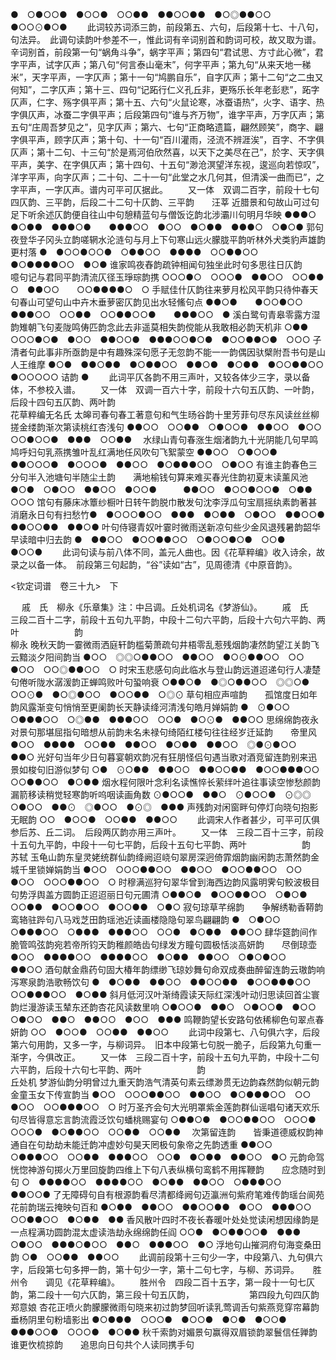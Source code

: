 <!-- { "loadSidebar": true } -->
●　○●○○●　●○○●　○○●●　●●○○●●　●○◎●●○○　●○○⊙●○●
   　　此词较苏词添三韵，前段第五、六句，后段第十七、十八句，句法异。　此调句读韵叶参差不一，惟此词有辛词别首和韵词可校，故又取为谱。　辛词别首，前段第一句“蜗角斗争”，蜗字平声；第四句“君试思、方寸此心微”，君字平声，试字仄声；第八句“何言泰山毫末”，何字平声；第九句“从来天地一稊米”，天字平声，一字仄声；第十一句“鸠鹏自乐”，自字仄声；第十二句“之二虫又何知”，二字仄声；第十三、四句“记跖行仁义孔丘非，更殇乐长年老彭悲”，跖字仄声，仁字、殇字俱平声；第十五、六句“火鼠论寒，冰蚕语热”，火字、语字、热字俱仄声，冰蚕二字俱平声；后段第四句“谁与齐万物”，谁字平声，万字仄声；第五句“庄周吾梦见之”，见字仄声；第六、七句“正商略遗篇，翩然顾笑”，商字、翩字俱平声，顾字仄声；第十句、十一句“百川灌雨，泾流不辨涯涘”，百字、不字俱仄声；第十二句、十三句“於是焉河伯欣然喜，以天下之美尽在己”，於字、天字俱平声，美字、在字俱仄声；第十四句、十五句“渺沧溟望洋东视，逡巡向若惊叹”，洋字平声，向字仄声；二十句、二十一句“此堂之水几何其，但清溪一曲而已”，之字平声，一字仄声。谱内可平可仄据此。 
　　又一体　双调二百字，前段十七句四仄韵、三平韵，后段二十二句十仄韵、三平韵　　汪莘
近腊景和句故山可过句足下听余述仄韵便自往山中句憩精蓝句与僧饭讫韵北涉灞川句明月华映
●●●○　●○●●　●●●○●　　●●●○○　●○○　●○●●　●●●○　○●○●
郭句夜登华子冈头立韵嗟辋水沦涟句与月上下句寒山远火朦胧平韵听林外犬类豹声雄韵更村落
●　●○○●○○●　○●●○○　●●●●　○○●●○○　　●○●●●●○○　●○●
谁家鸣夜舂韵疏钟相闻句独坐此时句多思往日仄韵　　噫句记与君同平韵清流仄径玉琤琮韵携
○○○●○　○○○●　●●○○　○○●●　　　　○　●●○○　　○○●●●●○　○
手赋佳什仄韵往来萝月松风平韵只待仲春天句春山可望句山中卉木垂萝密仄韵见出水轻鯈句点
●●○●　　●○○●○○　　●●●○○　○○●●　○○●●○○●　　●●●○○　●
溪白鹭句青皋零露方湿韵雉朝飞句麦陇鸣俦匹韵念此去非遥莫相失韵傥能从我敢相必韵天机非
○●●　○○○●○●　●○○　●●○○●　●●●○○●○●　●○○●●○●　○○○
子清者句此事非所亟韵是中有趣殊深句愿子无忽韵不能一一韵偶因驮檗附吾书句是山人王维摩
●○●　●●○●●　●○●●○○　●●○●　●○●●　●○○●●○○　●○○○○○
诘韵
●
   　　此词平仄各韵不用三声叶，又较各体少三字，录以备体，不参校入谱。 
　　又一体　双调一百六十字，前段十六句五仄韵、一叶韵，后段十四句五仄韵、两叶韵　
　　　　　　　　　　　　　　　　　　　　　　　　　　　　　　　　　花草粹编无名氏
太皞司春句春工著意句和气生旸谷韵十里芳菲句尽东风读丝丝柳搓金缕韵渐次第读桃红杏浅句
●●○○　○○●●　○●○○●　●●○○　●○○　○○●○○●　●●●　○○●●　
水绿山青句春涨生烟渚韵九十光阴能几句早鸣鸠呼妇句乳燕携雏叶乱红满地任风吹句飞絮蒙空
●●○○　○●○○●　●●○○○●　●○○○●　●●○○　●○●●●○○　○●○○
有谁主韵春色三分句半入池塘句半随尘土韵　　满地榆钱句算来难买春光住韵初夏末读薰风池
●○●　○●○○　●●○○　●○○●　　　●●○○　●○○●○○●　○●●　○○○
馆句有藤床冰簟纱橱叶日转午韵脱巾散发句沈李浮瓜句宝扇摇纨素韵著甚消磨永日句有扫愁竹●　●○○○●○○　●●●　●○●●　○●○○　●●○○●　●●○○●●　●●○●
叶句侍寝青奴叶霎时微雨送新凉句些少金风退残暑韵韶华早读暗中归去韵
●　●●○○　●○○●●○○　○●○○●○●　○○●　●○○●
   　　此词句读与前八体不同，盖元人曲也。因《花草粹编》收入诗余，故录之以备一体。　前段第三句起韵，“谷”读如“古”，见周德清《中原音韵》。
 
<钦定词谱　卷三十九>　下



　
戚　氏　柳永《乐章集》注：中吕调。丘处机词名《梦游仙》。
　　戚　氏　三段二百十二字，前段十五句九平韵，中段十二句六平韵，后段十六句六平韵、两叶
　　　　　　韵　　　　　　　　　　　　　　　　　　　　　　　　　　　　　　柳永
晚秋天韵一霎微雨洒庭轩韵槛菊萧疏句井梧零乱惹残烟韵凄然韵望江关韵飞云黯淡夕阳间韵当
●○○　◎◎○●●○○　●●○○　●○⊙●●○○　○○　●○○　○○◎●●○○　○
时宋玉悲感句向此临水与登山韵远道迢递句行人凄楚句倦听陇水潺湲韵正蝉鸣败叶句蛩响衰
○●●○●　●◎○●●○○　◎◎○●　○○⊙●　●○◎●○○　●○○●●　○◎⊙
草句相应声喧韵　　孤馆度日如年韵风露渐变句悄悄至更阑韵长天静读绛河清浅句皓月婵娟韵
●　⊙●○○　　　○●●●○○　○◎●●　●●●○○　○○●　●○⊙●　●●○○
思绵绵韵夜永对景句那堪屈指句暗想从前韵未名未禄句绮陌红楼句往往经岁迁延韵　　帝里风
●○○　●●●●　○○●●　●●○○　●○●●　●●○○　◎●⊙●○○　　　●●○
光好句当年少日句暮宴朝欢韵况有狂朋怪侣句遇当歌对酒竞留连韵别来迅景如梭句旧游似梦句
○●　⊙○●●　●●○○　●●○○●●　●○○●●●○○　○○●●○○　●○●●
烟水程何限叶念利名读憔悴长萦绊叶追往事读空惨愁颜韵漏箭移读稍觉轻寒韵听呜咽读画角数
⊙●○○●　●●○　⊙●○○●　⊙◎◎　○●○○　●●⊙　◎●○○　●⊙◎　●●●
声残韵对闲窗畔句停灯向晓句抱影无眠韵
○○　●○○●　○○●●　●●○○
   　　此调宋人作者甚少，可平可仄俱参后苏、丘二词。　后段两仄韵亦用三声叶。 
　　又一体　三段二百十三字，前段十五句九平韵，中段十一句七平韵，后段十五句七平韵、两叶
　　　　　　韵　　　　　　　　　　　　　　　　　　　　　　　　　　　　　苏轼
玉龟山韵东皇灵姥统群仙韵绛阙迢峣句翠房深迥倚霏烟韵幽闲韵志萧然韵金城千里锁婵娟韵当
●○○　○○○●●○○　●●○○　●○○●●○○　○○　●○○　○○○●●○○　○
时穆满巡狩句翠华曾到海西边韵风露明霁句鲛波极目句势浮舆盖方圆韵正迢迢丽日句元圃清
○●●○●　●○○●●○○　○●○●　○○●●　●○○●○○　●○○●●　○●○
寂句琼草芊绵韵　　争解绣勒香鞯韵鸾辂驻跸句八马戏芝田韵瑶池近读画楼隐隐句翠鸟翩翩韵
●　○●○○　　　○●●●○○　○●●●　●●●○○　○○●　●○●●　●●○○
肆华筵韵间作脆管鸣弦韵宛若帝所钧天韵稚颜皓齿句绿发方瞳句圆极恬淡高妍韵　　尽倒琼壶
●○○　●●●●○○　●●●●○○　●○●●　●●○○　○●○●○○　　　●●○○
酒句献金鼎药句固大椿年韵缥缈飞琼妙舞句命双成奏曲醉留连韵云璈韵响泻寒泉韵浩歌畅饮句
●　●○●●　●●○○　●●○○●●　●○○●●●○○　○○●●●○○　●○●●
斜月低河汉叶渐绮霞读天际红深浅叶动归思读回首尘寰韵烂漫游读玉辇东还韵杏花风读数里响
○●○○●　●●○　○●○○●　●○○　○●○○　●●○　●●○○　●○○　●●●
鸣鞭韵望长安路句依稀柳色句翠点春妍韵
○○　●○○●　○○●●　●●○○
   　　此词中段第七、八句俱六字，后段第六句用韵，又多一字，与柳词异。　旧本中段第七句脱一脆子，后段第九句重一渐字，今俱改正。 
　　又一体　三段二百十字，前段十五句九平韵，中段十二句六平韵，后段十六句七平韵、两叶
　　　　　　韵　　　　　　　　　　　　　　　　　　　　　　　　　　　　　丘处机
梦游仙韵分明曾过九重天韵浩气清英句素云缥渺贯无边韵森然韵似朝元韵金童玉女下传宣韵当
●○○　○○○●●○○　●●○○　●○●●●○○　○○　●○○　○○●●●○○　○
时万圣齐会句大光明罩紫金莲韵群仙谣唱句诸天欢乐句尽皆得意忘言韵流霞泛饮句蟠桃赐宴句
○●●○●　●○○●●○○　○○○●　○○○●　●○●●○○　○○●●　○○●●　
次第留连韵　　皆秉道德威权韵神通自在句劫劫未能迁韵冲虚妙句昊天罔极句象帝之先韵透重
●●○○　　　○●●●○○　○○●●　●●●○○　○○●　●○●●　●●○○　●○
元韵命驾恍惚神游句掷火万里回旋韵四维上下句八表纵横句鸾鹤不用挥鞭韵　　应念随时到句
○　●●●●○○　●●●●○○　●○●●　●●○○　○●●●○○　　　●●○○●
了无障碍句自有根源韵看尽清都绛阙句迈瀛洲句紫府笔难传韵瑶台阆苑花前韵瑞云掩映句百和
●○●●　●●○○　●●○○●●　●○○　●●●○○　○○●●○○　●○●●　●●
香风散叶四时不夜长春暖叶处处觉读闲想因缘韵是一点程满功圆韵混太虚读浩劫永绵绵韵任阎
○○●　●○●●○○●　●●●　○●○○　●●●○●○○　●●○　●●●○○　●○
浮地句山摧洞府句海变桑田韵
○●　○○●●　●●○○
   　　此调前段第十三句少一字，中段第八、九句俱六字，后段第七句多押一韵，第十句少一字，第十二句七字，与柳、苏词异。 
　
胜州令　　调见《花草粹编》。
　　胜州令　四段二百十五字，第一段十一句七仄韵，第二段十一句六仄韵，第三段十句五仄韵，
　　　　　　第四段九句四仄韵　　　　　　　　　　　　　　　　　　　　　　郑意娘
杏花正喷火韵朦朦微雨句晓来初过韵梦回听读乳莺调舌句紫燕竞穿帘幕韵垂杨阴里句粉墙影出
●○●●●　○○○●　●○○●　●○●　●○○●　●●●○○●　○○○●　●○●●
秋千索韵对媚景句赢得双眉锁韵翠鬟信任亸韵谁更忺梳掠韵　　追思向日句共个人读同携手句
